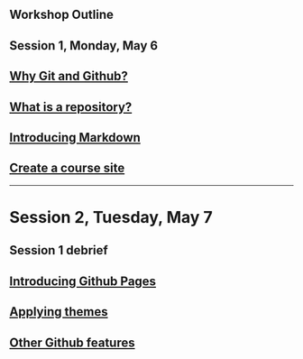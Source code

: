 ## Workshop Outline

## Session 1, Monday, May 6

## [Why Git and Github?](why_git.md)

## [What is a repository?](repositories.md)

## [Introducing Markdown](markdown.md)

## [Create a course site](course_site.md)

----------

# Session 2, Tuesday, May 7

## Session 1 debrief

## [Introducing Github Pages](pages.md)

## [Applying themes](themes.md)

## [Other Github features](other-features.md)
